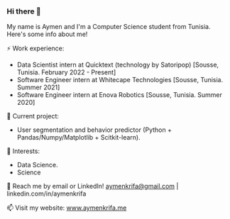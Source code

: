 ### Hi there 👋

My name is Aymen and I'm a Computer Science student from Tunisia. Here's some info about me!

⚡ Work experience: <br>
- Data Scientist intern at Quicktext (technology by Satoripop) [Sousse, Tunisia. February 2022 - Present]
- Software Engineer intern at Whitecape Technologies [Sousse, Tunisia. Summer 2021]
- Software Engineer intern at Enova Robotics [Sousse, Tunisia. Summer 2020]

🔭 Current project: 
- User segmentation and behavior predictor (Python + Pandas/Numpy/Matplotlib + Scitkit-learn).

🌱 Interests:
- Data Science.
- Science

💬 Reach me by email or LinkedIn! aymenkrifa@gmail.com | linkedin.com/in/aymenkrifa

📫 Visit my website: www.aymenkrifa.me

